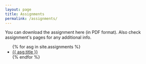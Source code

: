 ```yaml
---
layout: page
title: Assignments
permalink: /assignments/
---
```


You can download the assignment here (in PDF format). Also check assignment's pages for any additional info.


<ul id="archive">
{% for asg in site.assignments %}
      <li class="archiveposturl">
        <span><a href="{{ asg.url | prepend: site.baseurl}}">{{ asg.title }}</a></span>
<strong style="font-size:100%; font-family: 'Titillium Web', sans-serif; float:right">
<a href="{{ asg.pdf | prepend: site.baseurl }}"><i class="fas fa-file-pdf"></i></a>
</strong> 
      </li>
{% endfor %}
</ul>